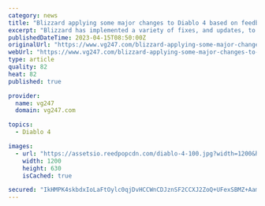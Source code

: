```yaml
---
category: news
title: "Blizzard applying some major changes to Diablo 4 based on feedback from the betas"
excerpt: "Blizzard has implemented a variety of fixes, and updates, to Diablo 4 since the beta weekends were held. The studio said the changes were made due to reviewing player feedback and gameplay data. The ..."
publishedDateTime: 2023-04-15T08:50:00Z
originalUrl: "https://www.vg247.com/blizzard-applying-some-major-changes-to-diablo-4-based-on-feedback-from-the-betas"
webUrl: "https://www.vg247.com/blizzard-applying-some-major-changes-to-diablo-4-based-on-feedback-from-the-betas"
type: article
quality: 82
heat: 82
published: true

provider:
  name: vg247
  domain: vg247.com

topics:
  - Diablo 4

images:
  - url: "https://assetsio.reedpopcdn.com/diablo-4-100.jpg?width=1200&height=630&fit=crop&enable=upscale&auto=webp"
    width: 1200
    height: 630
    isCached: true

secured: "IkHMPK4skbdxIoLaFtOylc0qjDvHCCWnCDJznSF2CCXJ2ZoQ+UFexSBMZ+AamQeB+7mIxDGejkZjwneeVshvyHf3WG+tH7f7qTBnlek1K7jStTy62FdwiS0mVyTuxHzVt0bIhPHJ/z3Xmeonc25K6C3lw2FsxTB/VaDwvUk+1dqLySMD/EoHtJJijf5KVUJ7pHMBJhNuwbfbvn4oJOjd2Vdl7wfLOkjfmtB6ppfhDbF32YXQWFiKFc8WFIeLoDxR4uCPp+DJHbpFEqB8ybSFmm4QG7E/DohijmKmuVeab9roDRrT84nhkvVo9a9heSfhLZGww7oY+gTdP5hXM8Ac3qa8QO0F623NNT9tmgBr4+c=;nFxzzlkAlg9JW+cynsg0ZA=="
---
```


